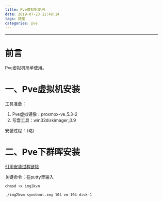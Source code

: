 ```yaml
---
title: Pve虚拟机使用
date: 2019-07-23 12:48:14
tags: 随笔
categories: pve
---
```


------

# 前言 

Pve虚拟机简单使用。

# 一、Pve虚拟机安装

工具准备：

1. Pve虚拟镜像：proxmox-ve_5.3-2
2. 写盘工具：win32diskimager_0.9

安装过程：（略）

# 二、Pve下群晖安装

[引用安装过程链接](https://post.smzdm.com/p/a25r8mo2/)

关键命令：在putty里输入

```
chmod +x img2kvm

./img2kvm synoboot.img 104 vm-104-disk-1
```

